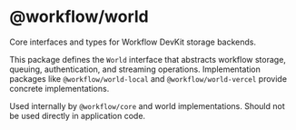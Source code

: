 # @workflow/world

Core interfaces and types for Workflow DevKit storage backends.

This package defines the `World` interface that abstracts workflow storage, queuing, authentication, and streaming operations. Implementation packages like `@workflow/world-local` and `@workflow/world-vercel` provide concrete implementations.

Used internally by `@workflow/core` and world implementations. Should not be used directly in application code.
